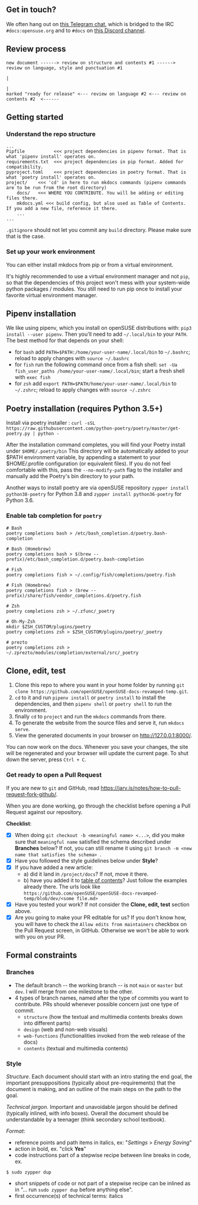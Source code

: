 ## Get in touch?
We often hang out on [this Telegram chat](https://t.me/opensuse_docs), which is bridged to the IRC `#docs:opensuse.org` and to `#docs` on [this Discord channel](https://discord.gg/opensuse).

## Review process
```
new document ------> review on structure and contents #1 ------> review on language, style and punctuation #1
                                                                                        |
                                                                                        |
marked "ready for release" <--- review on language #2 <--- review on contents #2  <------
```

## Getting started
### Understand the repo structure
```
... 
Pipfile           <<< project dependencies in pipenv format. That is what 'pipenv install' operates on.
requirements.txt  <<< project dependencies in pip format. Added for compatibility.
pyproject.toml    <<< project dependencies in poetry format. That is what 'poetry install' operates on.
project/    <<< 'cd' in here to run mkdocs commands (pipenv commands are to be run from the root directory)
    docs/   <<< WHERE YOU CONTRIBUTE. You will be adding or editing files there.
    mkdocs.yml <<< build config, but also used as Table of Contents. If you add a new file, reference it there.
    ...
...
```
`.gitignore` should not let you commit any `build` directory. Please make sure that is the case.

### Set up your work environment
You can either install mkdocs from pip or from a virtual environment.

It's highly recommended to use a virtual environment manager and not `pip`, so that the dependencies of this project won't mess with your system-wide python packages / modules. You still need to run pip once to install your favorite virtual environment manager.

## Pipenv installation

We like using pipenv, which you install on openSUSE distributions with: `pip3 install --user pipenv`. Then you'll need to add `~/.local/bin` to your `PATH`. The best method for that depends on your shell:
* for `bash` add `PATH=$PATH:/home/your-user-name/.local/bin` to `~/.bashrc`; reload to apply changes with `source ~/.bashrc`
* for `fish` run the following command once from a fish shell: `set -Ua fish_user_paths /home/your-user-name/.local/bin`; start a fresh shell with `exec fish`
* for `zsh` add `export PATH=$PATH/home/your-user-name/.local/bin` to `~/.zshrc`; reload to apply changes with `source ~/.zshrc`

## Poetry installation (requires Python 3.5+)

Install via poetry installer : `curl -sSL https://raw.githubusercontent.com/python-poetry/poetry/master/get-poetry.py | python -`

After the installation command completes, you will find your Poetry install under `$HOME/.poetry/bin`
This directory will be automatically added to your $PATH environment variable, by appending a statement to your $HOME/.profile configuration (or equivalent files). If you do not feel comfortable with this, pass the `--no-modify-path` flag to the installer and manually add the Poetry's bin directory to your path.

Another ways to install poetry are via openSUSE repository `zypper install python38-poetry` for Python 3.8 and `zypper install python36-poetry` for Python 3.6.

### Enable tab completion for `poetry`
```
# Bash
poetry completions bash > /etc/bash_completion.d/poetry.bash-completion

# Bash (Homebrew)
poetry completions bash > $(brew --prefix)/etc/bash_completion.d/poetry.bash-completion

# Fish
poetry completions fish > ~/.config/fish/completions/poetry.fish

# Fish (Homebrew)
poetry completions fish > (brew --prefix)/share/fish/vendor_completions.d/poetry.fish

# Zsh
poetry completions zsh > ~/.zfunc/_poetry

# Oh-My-Zsh
mkdir $ZSH_CUSTOM/plugins/poetry
poetry completions zsh > $ZSH_CUSTOM/plugins/poetry/_poetry

# prezto
poetry completions zsh > ~/.zprezto/modules/completion/external/src/_poetry
```

## Clone, edit, test
1. Clone this repo to where you want in your home folder by running `git clone https://github.com/openSUSE/openSUSE-docs-revamped-temp.git`.
2. `cd` to it and run `pipenv install` or `poetry install` to install the dependencies, and then `pipenv shell` or `poetry shell` to run the environment. 
3. finally `cd` to `project` and run the `mkdocs` commands from there.
4. To generate the website from the source files and serve it, run `mkdocs serve`.
5. View the generated documents in your browser on http://127.0.0.1:8000/.

You can now work on the docs. Whenever you save your changes, the site will be regenerated and your browser will update the current page.
To shut down the server, press `Ctrl + C`.

### Get ready to open a Pull Request
If you are new to `git` and GitHub, read https://jarv.is/notes/how-to-pull-request-fork-github/. 

When you are done working, go through the checklist before opening a Pull Request against our repository.

__Checklist__:
- [x] When doing `git checkout -b <meaningful name> <...>`, did you make sure that `meaningful name` satisfied the schema described under __Branches__ below? If not, you can still rename it using `git branch -m <new name that satisfies the schema> `.
- [x] Have you followed the style guidelines below under __Style__?
- [x] If you have added a new article:
  - a) did it land in `/project/docs`? If not, move it there.
  - b) have you added it to [table of contents](https://github.com/openSUSE/openSUSE-docs-revamped-temp/blob/dev/ToC.md)? Just follow the examples already there. The urls look like `https://github.com/openSUSE/openSUSE-docs-revamped-temp/blob/dev/<some file.md>`
- [x] Have you tested your work? If not consider the __Clone, edit, test__ section above.
- [x] Are you going to make your PR editable for us? If you don't know how, you will have to check the `Allow edits from maintainers` checkbox on the Pull Request screen, in GitHub. Otherwise we won't be able to work with you on your PR.

## Formal constraints
### Branches
* The default branch -- the working branch -- is not `main` or `master` but `dev`. I will merge from one milestone to the other.
* 4 types of branch names, named after the type of commits you want to contribute. PRs should whenever possible concern just one type of commit.
  * `structure` (how the textual and multimedia contents breaks down into different parts)
  * `design` (web and non-web visuals)
  * `web-functions` (functionalities invoked from the web release of the docs)
  * `contents` (textual and multimedia contents)

### Style
_Structure_. Each document should start with an intro stating the end goal, the important presuppositions (typically about pre-requirements) that the document is making, and an outline of the main steps on the path to the goal.

_Technical jargon_. Important and unavoidable jargon should be defined (typically inlined, with info boxes). Overall the document should be understandable by a teenager (think secondary school textbook).

_Format_:
* reference points and path items in italics, ex: "_Settings_ > _Energy Saving_"
* action in bold, ex. "click __Yes__"
* code instructions part of a stepwise recipe between line breaks in code, ex. 
```
$ sudo zypper dup
```
* short snippets of code or not part of a stepwise recipe can be inlined as in "... run `sudo zypper dup` before anything else".
* first occurrence(s) of technical terms: italics
